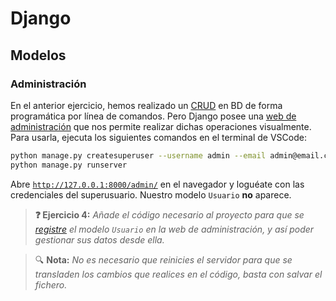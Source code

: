 # Django
## Modelos
### Administración

En el anterior ejercicio, hemos realizado un [CRUD](https://es.wikipedia.org/wiki/CRUD) en BD de forma programática por línea de comandos. Pero Django posee una [web de administración](https://docs.djangoproject.com/en/4.2/ref/contrib/admin/) que nos permite realizar dichas operaciones visualmente. Para usarla, ejecuta los siguientes comandos en el terminal de VSCode:

```bash
python manage.py createsuperuser --username admin --email admin@email.com
python manage.py runserver
```

Abre [`http://127.0.0.1:8000/admin/`](http://127.0.0.1:8000/admin/) en el navegador y loguéate con las credenciales del superusuario. Nuestro modelo `Usuario` **no** aparece.

> **❓ Ejercicio 4:** _Añade el código necesario al proyecto para que se [registre](https://docs.djangoproject.com/en/4.2/ref/contrib/admin/#modeladmin-objects) el modelo `Usuario` en la web de administración, y así poder gestionar sus datos desde ella._

> 🔍 **Nota:** _No es necesario que reinicies el servidor para que se transladen los cambios que realices en el código, basta con salvar el fichero._
